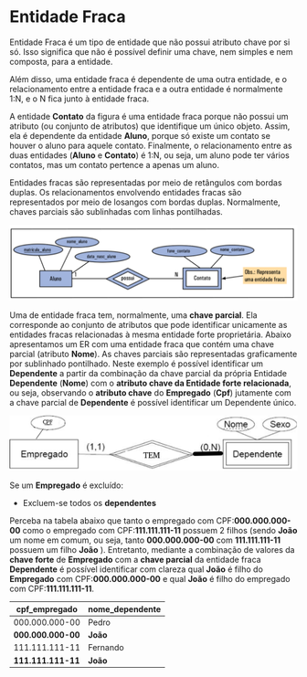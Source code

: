 # Entidade Fraca

Entidade Fraca é um tipo de entidade que não possui atributo chave por si só. Isso significa que não é possível definir uma chave, nem simples e nem composta, para a entidade.

Além disso, uma entidade fraca é dependente de uma outra entidade, e o relacionamento entre a entidade fraca e a outra entidade é normalmente 1:N, e o N fica junto à entidade fraca.

A entidade **Contato** da figura é uma entidade fraca porque não possui um atributo (ou conjunto de atributos) que identifique um único objeto. Assim, ela é dependente da entidade **Aluno**, porque só existe um contato se houver o aluno para aquele contato. Finalmente, o relacionamento entre as duas entidades (**Aluno** e **Contato**) é 1:N, ou seja, um aluno pode ter vários contatos, mas um contato pertence a apenas um aluno.

<!--
Livros de banco de dados, geralmente, representam a entidade fraca por um retângulo duplo e o relacionamento entre a entidade fraca e a outra entidade por losango duplo.
-->

Entidades fracas são representadas por meio de retângulos com bordas duplas. Os relacionamentos envolvendo entidades fracas são representados por meio de losangos com bordas duplas. Normalmente, chaves parciais são sublinhadas com linhas pontilhadas.

![entidade-fraca](entidade-fraca.png)

<!--
Os tipos de entidades que não possuem atributos-chaves são denominados de fracas, diferente dos tipos de entidades que possuem (ao menos um) atributo-chave, denominadas entidades fortes (ou regulares).

Um tipo de entidade fraca sempre atende a restrição de participação total no seu relacionamento com o tipo de entidade identificante. Isso porque uma entidade fraca não pode ser identificada unicamente sem uma entidade forte correspondente.
-->

Uma de entidade fraca tem, normalmente, uma **chave parcial**. Ela corresponde ao conjunto de atributos que pode identificar unicamente as entidades fracas relacionadas à mesma entidade forte proprietária. Abaixo apresentamos um ER com uma entidade fraca que contém uma chave parcial (atributo **Nome**). As chaves parciais são representadas graficamente por sublinhado pontilhado. Neste exemplo é possível identificar um **Dependente** a partir da combinação da chave parcial da própria Entidade **Dependente** (**Nome**) com o **atributo chave da Entidade forte relacionada**, ou seja, observando o **atributo chave** do **Empregado** (**Cpf**) jutamente com a chave parcial de **Dependente** é possível identificar um Dependente único.

![entidade-fraca2](entidade-fraca2.png)

Se um **Empregado** é excluído:

* Excluem-se todos os **dependentes**

Perceba na tabela abaixo que tanto o empregado com CPF:**000.000.000-00** como o empregado com CPF:**111.111.111-11** possuem 2 filhos (sendo **João** um nome em comum, ou seja, tanto **000.000.000-00** com **111.111.111-11** possuem um filho **João** ). Entretanto, mediante a combinação de valores da **chave forte** de **Empregado** com a **chave parcial** da entidade fraca **Dependente** é possível identificar com clareza qual **João** é filho do **Empregado** com CPF:**000.000.000-00** e qual **João** é filho do empregado com CPF:**111.111.111-11**.

|**cpf_empregado**|**nome_dependente** |
|---------------|------------------|
|000.000.000-00       |Pedro            |
|**000.000.000-00**        |**João**            |
|111.111.111-11   |Fernando|
|**111.111.111-11**   |**João**    |


